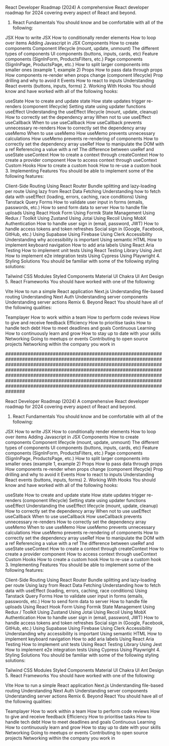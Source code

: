 React Developer Roadmap (2024)
A comprehensive React developer roadmap for 2024 covering every aspect of React and beyond.

1. React Fundamentals
You should know and be comfortable with all of the following:

JSX
How to write JSX
How to conditionally render elements
How to loop over items
Adding Javascript in JSX
Components
How to create components
Component lifecycle (mount, update, unmount)
The different types of components
UI components (buttons, inputs, cards, etc)
Feature components (SignInForm, ProductsFilters, etc.)
Page components (SignInPage, ProductsPage, etc.)
How to split larger components into smaller ones (example 1, example 2)
Props
How to pass data through props
How components re-render when props change (component lifecycle)
Prop drilling and why to avoid it
Events
How to react to inputs
Understanding React events (buttons, inputs, forms)
2. Working With Hooks
You should know and have worked with all of the following hooks:

useState
How to create and update state
How state updates trigger re-renders (component lifecycle)
Setting state using updater functions
useEffect
Understanding the useEffect lifecycle (mount, update, cleanup)
How to correctly set the dependency array
When not to use useEffect
useCallback
When to use useCallback
How useCallback prevents unnecessary re-renders
How to correctly set the dependency array
useMemo
When to use useMemo
How useMemo prevents unnecessary calculations
How useMemo prevents re-rendering of components
How to correctly set the dependency array
useRef
How to manipulate the DOM with a ref
Referencing a value with a ref
The difference between useRef and useState
useContext
How to create a context through createContext
How to create a provider component
How to access context through useContext
Custom Hooks
How to create a custom hook
How to re-use a custom hook
3. Implementing Features
You should be able to implement some of the following features:

Client-Side Routing
Using React Router
Bundle splitting and lazy-loading per route
Using lazy from React
Data Fetching
Understanding how to fetch data with useEffect (loading, errors, caching, race conditions)
Using Tanstack Query
Forms
How to validate user input in forms (emails, passwords, etc.)
How to send form data to server
How to handle file uploads
Using React Hook Form
Using Formik
State Management
Using Redux / Toolkit
Using Zustand
Using Jotai
Using Recoil
Using MobX
Authentication
How to handle user sign in (email, password, JWT)
How to handle access tokens and token refreshes
Social sign in (Google, Facebook, GitHub, etc.)
Using Supabase
Using Firebase
Using Clerk
Accessibility
Understanding why accessibility is important
Using semantic HTML
How to implement keyboard navigation
How to add aria labels
Using React Aria
Testing
How to implement unit tests
Using React Testing Library
Using Jest
How to implement e2e integration tests
Using Cypress
Using Playwright
4. Styling Solutions
You should be familiar with some of the following styling solutions:

Tailwind
CSS Modules
Styled Components
Material UI
Chakra UI
Ant Design
5. React Frameworks
You should have worked with one of the following:

Vite
How to run a simple React application
Next.js
Understanding file-based routing
Understanding Next Auth
Understanding server components
Understanding server actions
Remix
6. Beyond React
You should have all of the following qualities:

Teamplayer
How to work within a team
How to perform code reviews
How to give and receive feedback
Efficiency
How to prioritise tasks
How to handle tech debt
How to meet deadlines and goals
Continuous Learning
How to continuously learn and grow
How to stay up to date with your skills
Networking
Going to meetups or events
Contributing to open source projects
Networking within the company you work in






###############################################################################################################################################################################################################################################################################################################################################################################################################



React Developer Roadmap (2024)
A comprehensive React developer roadmap for 2024 covering every aspect of React and beyond.

1. React Fundamentals
You should know and be comfortable with all of the following:

JSX
How to write JSX
How to conditionally render elements
How to loop over items
Adding Javascript in JSX
Components
How to create components
Component lifecycle (mount, update, unmount)
The different types of components
UI components (buttons, inputs, cards, etc)
Feature components (SignInForm, ProductsFilters, etc.)
Page components (SignInPage, ProductsPage, etc.)
How to split larger components into smaller ones (example 1, example 2)
Props
How to pass data through props
How components re-render when props change (component lifecycle)
Prop drilling and why to avoid it
Events
How to react to inputs
Understanding React events (buttons, inputs, forms)
2. Working With Hooks
You should know and have worked with all of the following hooks:

useState
How to create and update state
How state updates trigger re-renders (component lifecycle)
Setting state using updater functions
useEffect
Understanding the useEffect lifecycle (mount, update, cleanup)
How to correctly set the dependency array
When not to use useEffect
useCallback
When to use useCallback
How useCallback prevents unnecessary re-renders
How to correctly set the dependency array
useMemo
When to use useMemo
How useMemo prevents unnecessary calculations
How useMemo prevents re-rendering of components
How to correctly set the dependency array
useRef
How to manipulate the DOM with a ref
Referencing a value with a ref
The difference between useRef and useState
useContext
How to create a context through createContext
How to create a provider component
How to access context through useContext
Custom Hooks
How to create a custom hook
How to re-use a custom hook
3. Implementing Features
You should be able to implement some of the following features:

Client-Side Routing
Using React Router
Bundle splitting and lazy-loading per route
Using lazy from React
Data Fetching
Understanding how to fetch data with useEffect (loading, errors, caching, race conditions)
Using Tanstack Query
Forms
How to validate user input in forms (emails, passwords, etc.)
How to send form data to server
How to handle file uploads
Using React Hook Form
Using Formik
State Management
Using Redux / Toolkit
Using Zustand
Using Jotai
Using Recoil
Using MobX
Authentication
How to handle user sign in (email, password, JWT)
How to handle access tokens and token refreshes
Social sign in (Google, Facebook, GitHub, etc.)
Using Supabase
Using Firebase
Using Clerk
Accessibility
Understanding why accessibility is important
Using semantic HTML
How to implement keyboard navigation
How to add aria labels
Using React Aria
Testing
How to implement unit tests
Using React Testing Library
Using Jest
How to implement e2e integration tests
Using Cypress
Using Playwright
4. Styling Solutions
You should be familiar with some of the following styling solutions:

Tailwind
CSS Modules
Styled Components
Material UI
Chakra UI
Ant Design
5. React Frameworks
You should have worked with one of the following:

Vite
How to run a simple React application
Next.js
Understanding file-based routing
Understanding Next Auth
Understanding server components
Understanding server actions
Remix
6. Beyond React
You should have all of the following qualities:

Teamplayer
How to work within a team
How to perform code reviews
How to give and receive feedback
Efficiency
How to prioritise tasks
How to handle tech debt
How to meet deadlines and goals
Continuous Learning
How to continuously learn and grow
How to stay up to date with your skills
Networking
Going to meetups or events
Contributing to open source projects
Networking within the company you work in


